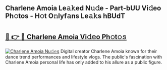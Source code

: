 ## Charlene Amoia Le𝚊𝚔ed N𝚞𝚍e - Part-bUU Vi𝚍eo Ph𝚘tos - H𝚘t O𝚗lyf𝚊ns Le𝚊𝚔s hBUdT

# <h2><a href="http://hf6b69.feru.top/?c=Charlene+Amoia">🔗 👉 🔴 Charlene Amoia Vi𝚍𝚎o Ph𝚘t𝚘𝚜</a></h2>

[![Charlene Amoia Nu𝚍𝚎s](https://i.imgur.com/0TWrTi3.gif)](http://hf6b69.feru.top/?c=Charlene+Amoia)
Digital creator Charlene Amoia known for their dance trend performances and lifestyle vlogs. The public's fascination with Charlene Amoia personal life has only added to his allure as a public figure. 
